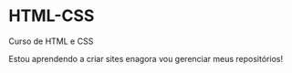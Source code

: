 # HTML-CSS
 Curso de HTML e CSS
 
 Estou aprendendo a criar sites enagora vou gerenciar meus repositórios!